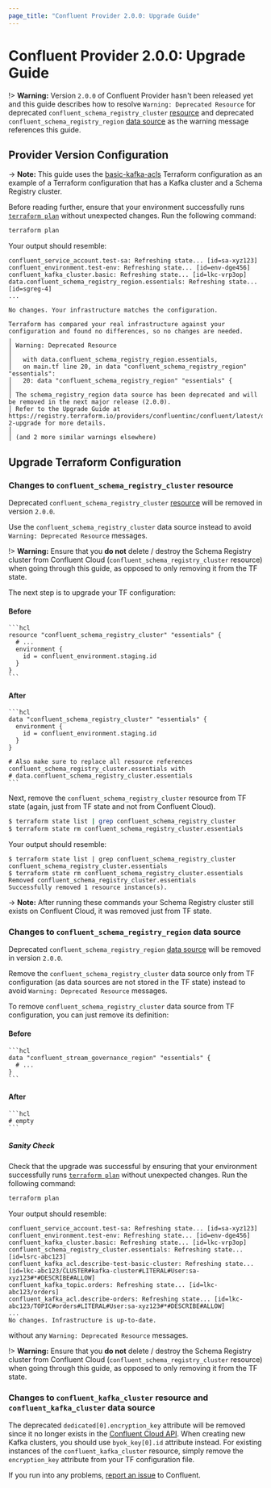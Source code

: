 ```yaml
---
page_title: "Confluent Provider 2.0.0: Upgrade Guide"
---
```

# Confluent Provider 2.0.0: Upgrade Guide

!> **Warning:** Version `2.0.0` of Confluent Provider hasn't been released yet and this guide describes how to resolve `Warning: Deprecated Resource` for deprecated `confluent_schema_registry_cluster` [resource](https://registry.terraform.io/providers/confluentinc/confluent/1.65.0/docs/resources/confluent_schema_registry_cluster) and
deprecated `confluent_schema_registry_region` [data source](https://registry.terraform.io/providers/confluentinc/confluent/1.65.0/docs/data-sources/confluent_schema_registry_region) as the warning message references this guide.

## Provider Version Configuration

-> **Note:** This guide uses the [basic-kafka-acls](https://github.com/confluentinc/terraform-provider-confluent/tree/v1.65.0/examples/configurations/basic-kafka-acls) Terraform configuration as an example of a Terraform configuration that has a Kafka cluster and a Schema Registry cluster.

Before reading further, ensure that your environment
successfully runs [`terraform plan`](https://www.terraform.io/docs/commands/plan.html)
without unexpected changes. Run the following command:
```bash
terraform plan
```
Your output should resemble:
```
confluent_service_account.test-sa: Refreshing state... [id=sa-xyz123]
confluent_environment.test-env: Refreshing state... [id=env-dge456]
confluent_kafka_cluster.basic: Refreshing state... [id=lkc-vrp3op]
data.confluent_schema_registry_region.essentials: Refreshing state... [id=sgreg-4]
...

No changes. Your infrastructure matches the configuration.

Terraform has compared your real infrastructure against your configuration and found no differences, so no changes are needed.
╷
│ Warning: Deprecated Resource
│ 
│   with data.confluent_schema_registry_region.essentials,
│   on main.tf line 20, in data "confluent_schema_registry_region" "essentials":
│   20: data "confluent_schema_registry_region" "essentials" {
│ 
│ The schema_registry_region data source has been deprecated and will be removed in the next major release (2.0.0). 
│ Refer to the Upgrade Guide at https://registry.terraform.io/providers/confluentinc/confluent/latest/docs/guides/version-2-upgrade for more details.
│ 
│ (and 2 more similar warnings elsewhere)
```

## Upgrade Terraform Configuration

### Changes to `confluent_schema_registry_cluster` resource

Deprecated `confluent_schema_registry_cluster`
[resource](https://registry.terraform.io/providers/confluentinc/confluent/1.65.0/docs/resources/confluent_schema_registry_cluster) will be removed in version `2.0.0`.

Use the `confluent_schema_registry_cluster` data source instead to avoid `Warning: Deprecated Resource` messages.

!> **Warning:** Ensure that you **do not** delete / destroy the Schema Registry cluster from Confluent Cloud (`confluent_schema_registry_cluster` resource) when going through this guide, as opposed to only removing it from the TF state.

The next step is to upgrade your TF configuration:

#### Before
    ```hcl
    resource "confluent_schema_registry_cluster" "essentials" {
      # ...
      environment {
        id = confluent_environment.staging.id
      }
    }
    ```

#### After
    ```hcl
    data "confluent_schema_registry_cluster" "essentials" {
      environment {
        id = confluent_environment.staging.id
      }
    }

    # Also make sure to replace all resource references confluent_schema_registry_cluster.essentials with
    # data.confluent_schema_registry_cluster.essentials
    ```

Next, remove the `confluent_schema_registry_cluster` resource from TF state (again, just from TF state and not from Confluent Cloud).

```bash
$ terraform state list | grep confluent_schema_registry_cluster 
$ terraform state rm confluent_schema_registry_cluster.essentials
```

Your output should resemble:
```
$ terraform state list | grep confluent_schema_registry_cluster 
confluent_schema_registry_cluster.essentials
$ terraform state rm confluent_schema_registry_cluster.essentials
Removed confluent_schema_registry_cluster.essentials
Successfully removed 1 resource instance(s).
```

-> **Note:** After running these commands your Schema Registry cluster still exists on Confluent Cloud, it was removed just from TF state.

### Changes to `confluent_schema_registry_region` data source

Deprecated `confluent_schema_registry_region`
[data source](https://registry.terraform.io/providers/confluentinc/confluent/1.65.0/docs/data-sources/confluent_schema_registry_region) will be removed in version `2.0.0`.


Remove the `confluent_schema_registry_cluster` data source only from TF configuration (as data sources are not stored in the TF state) instead
to avoid `Warning: Deprecated Resource` messages.

To remove `confluent_schema_registry_cluster` data source from TF configuration, you can just remove its definition:

#### Before
    ```hcl
    data "confluent_stream_governance_region" "essentials" {
      # ...
    }
    ```

#### After
    ```hcl
    # empty
    ```

##### Sanity Check

Check that the upgrade was successful by ensuring that your environment
successfully runs [`terraform plan`](https://www.terraform.io/docs/commands/plan.html)
without unexpected changes. Run the following command:
```bash
terraform plan
```
Your output should resemble:
```
confluent_service_account.test-sa: Refreshing state... [id=sa-xyz123]
confluent_environment.test-env: Refreshing state... [id=env-dge456]
confluent_kafka_cluster.basic: Refreshing state... [id=lkc-vrp3op]
confluent_schema_registry_cluster.essentials: Refreshing state... [id=lsrc-abc123]
confluent_kafka_acl.describe-test-basic-cluster: Refreshing state... [id=lkc-abc123/CLUSTER#kafka-cluster#LITERAL#User:sa-xyz123#*#DESCRIBE#ALLOW]
confluent_kafka_topic.orders: Refreshing state... [id=lkc-abc123/orders]
confluent_kafka_acl.describe-orders: Refreshing state... [id=lkc-abc123/TOPIC#orders#LITERAL#User:sa-xyz123#*#DESCRIBE#ALLOW]
...
No changes. Infrastructure is up-to-date.
```

without any `Warning: Deprecated Resource` messages.

!> **Warning:** Ensure that you **do not** delete / destroy the Schema Registry cluster from Confluent Cloud (`confluent_schema_registry_cluster` resource) when going through this guide, as opposed to only removing it from the TF state.

### Changes to `confluent_kafka_cluster` resource and `confluent_kafka_cluster` data source

The deprecated `dedicated[0].encryption_key` attribute will be removed since it no 
longer exists in the [Confluent Cloud API](https://docs.confluent.io/cloud/current/api.html#tag/Clusters-(cmkv2)). 
When creating new Kafka clusters, you should use `byok_key[0].id` attribute instead. For existing instances of the `confluent_kafka_cluster` resource, simply remove the `encryption_key` attribute from your TF configuration file.

If you run into any problems, [report an issue](https://github.com/confluentinc/terraform-provider-confluent/issues) to Confluent.
